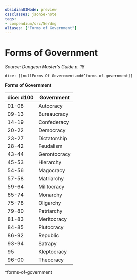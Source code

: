 ```yaml
---
obsidianUIMode: preview
cssclasses: json5e-note
tags:
- compendium/src/5e/dmg
aliases: ["Forms of Government"]
---
```

# Forms of Government
*Source: Dungeon Master's Guide p. 18* 

`dice: [[nullForms Of Government.md#^forms-of-government]]`

**Forms of Government**

| dice: d100 | Government |
|------------|------------|
| 01-08 | Autocracy |
| 09-13 | Bureaucracy |
| 14-19 | Confederacy |
| 20-22 | Democracy |
| 23-27 | Dictatorship |
| 28-42 | Feudalism |
| 43-44 | Gerontocracy |
| 45-53 | Hierarchy |
| 54-56 | Magocracy |
| 57-58 | Matriarchy |
| 59-64 | Militocracy |
| 65-74 | Monarchy |
| 75-78 | Oligarchy |
| 79-80 | Patriarchy |
| 81-83 | Meritocracy |
| 84-85 | Plutocracy |
| 86-92 | Republic |
| 93-94 | Satrapy |
| 95 | Kleptocracy |
| 96-00 | Theocracy |
^forms-of-government